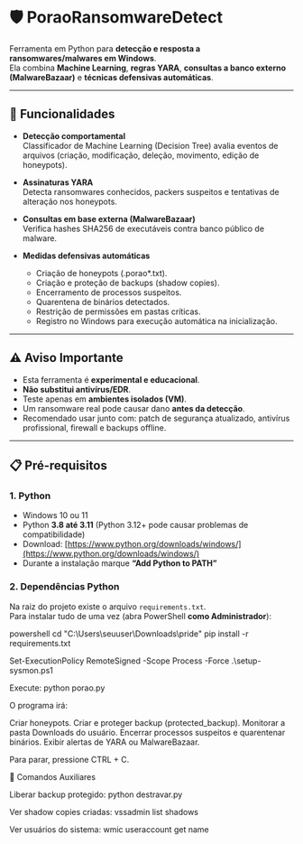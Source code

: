 # 🛡️ PoraoRansomwareDetect

Ferramenta em Python para **detecção e resposta a ransomwares/malwares em Windows**.  
Ela combina **Machine Learning**, **regras YARA**, **consultas a banco externo (MalwareBazaar)** e **técnicas defensivas automáticas**.

---

## 🚀 Funcionalidades

- **Detecção comportamental**  
  Classificador de Machine Learning (Decision Tree) avalia eventos de arquivos (criação, modificação, deleção, movimento, edição de honeypots).

- **Assinaturas YARA**  
  Detecta ransomwares conhecidos, packers suspeitos e tentativas de alteração nos honeypots.

- **Consultas em base externa (MalwareBazaar)**  
  Verifica hashes SHA256 de executáveis contra banco público de malware.

- **Medidas defensivas automáticas**
  - Criação de honeypots (.porao*.txt).  
  - Criação e proteção de backups (shadow copies).  
  - Encerramento de processos suspeitos.  
  - Quarentena de binários detectados.  
  - Restrição de permissões em pastas críticas.  
  - Registro no Windows para execução automática na inicialização.

---

## ⚠️ Aviso Importante

- Esta ferramenta é **experimental e educacional**.  
- **Não substitui antivírus/EDR**.  
- Teste apenas em **ambientes isolados (VM)**.  
- Um ransomware real pode causar dano **antes da detecção**.  
- Recomendado usar junto com: patch de segurança atualizado, antivírus profissional, firewall e backups offline.

---

## 📋 Pré-requisitos

### 1. Python
- Windows 10 ou 11  
- Python **3.8 até 3.11** (Python 3.12+ pode causar problemas de compatibilidade)  
- Download: [https://www.python.org/downloads/windows/](https://www.python.org/downloads/windows/)  
- Durante a instalação marque **“Add Python to PATH”**



### 2. Dependências Python
Na raiz do projeto existe o arquivo `requirements.txt`.  
Para instalar tudo de uma vez (abra PowerShell **como Administrador**):

powershell
cd "C:\Users\seuuser\Downloads\pride"
pip install -r requirements.txt

Set-ExecutionPolicy RemoteSigned -Scope Process -Force
.\setup-sysmon.ps1

Execute:
python porao.py

O programa irá:

Criar honeypots.
Criar e proteger backup (protected_backup).
Monitorar a pasta Downloads do usuário.
Encerrar processos suspeitos e quarentenar binários.
Exibir alertas de YARA ou MalwareBazaar.

Para parar, pressione CTRL + C.

🔧 Comandos Auxiliares

Liberar backup protegido:
python destravar.py

Ver shadow copies criadas:
vssadmin list shadows

Ver usuários do sistema:
wmic useraccount get name
